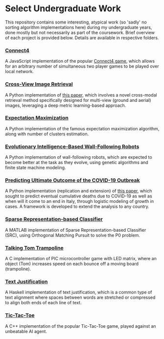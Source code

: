 # Select Undergraduate Work

This repository contains some interesting, atypical work (so 'sadly' no sorting algorithm implementations here) during my undergraduate years, done mostly but not necessarily as part of the coursework. Brief overview of each project is provided below. Details are available in respective folders.

### [Connect4](connect4)
A JavaScript implementation of the popular [Connect4 game](https://howdoyouplayit.com/connect-4-board-game-rules-play/), which allows for an arbitrary number of simultaneous two player games to be played over local network.

### [Cross-View Image Retrieval](cvir)
A Python implementation of [this paper](https://arxiv.org/pdf/2005.00725.pdf), which involves a novel cross-modal retrieval method specifically designed for multi-view (ground and aerial) images, leveraging a deep metric learning-based approach.

### [Expectation Maximization](em)
A Python implementation of the famous expectation maximization algorithm, along with number of clusters estimation.

### [Evolutionary Intelligence-Based Wall-Following Robots](wall-following-robots)
A Python implementation of wall-following robots, which are expected to become better at the task as they evolve, using genetic algorithms and finite state machine modeling.

### [Predicting Ultimate Outcome of the COVID-19 Outbreak](covid-19-puo)
A Python implementation (replication and extension) of [this paper](https://arxiv.org/pdf/2003.07912.pdf), which sought to predict eventual cumulative deaths due to COVID-19 as well as when will it come to an end in Italy, through logistic modeling of growth in cases. A framework is developed to extend the analysis to any country.

### [Sparse Representation-based Classifier](sparse-rep-classifier)
A MATLAB implementation of Sparse Representation-based Classifier (SRC), using Orthogonal Matching Pursuit to solve the P0 problem.

### [Talking Tom Trampoline](talking-tom-trampoline)
A C implementation of PIC microcontroller game with LED matrix, where an object (Tom) increases speed on each bounce off a moving board (trampoline).

### [Text Justification](justify)
A Haskell implementation of text justification, which is a common type of text alignment where spaces between words are stretched or compressed to align both ends of each line of text.

### [Tic-Tac-Toe](tic-tac-toe)
A C++ implementation of the popular Tic-Tac-Toe game, played against an unbeatable AI agent.
